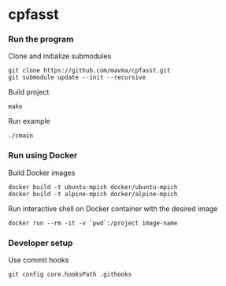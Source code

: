 # cpfasst

### Run the program

Clone and initialize submodules
```
git clone https://github.com/mavma/cpfasst.git
git submodule update --init --recursive
```

Build project
```
make
```

Run example
```
./cmain
```

### Run using Docker

Build Docker images
```
docker build -t ubuntu-mpich docker/ubuntu-mpich
docker build -t alpine-mpich docker/alpine-mpich
```

Run interactive shell on Docker container with the desired image
```
docker run --rm -it -v `pwd`:/project image-name
```


### Developer setup

Use commit hooks
```
git config core.hooksPath .githooks
```